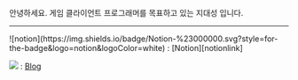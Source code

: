 안녕하세요. 게임 클라이언트 프로그래머를 목표하고 있는 지대성 입니다.   
   
<hr>
![notion](https://img.shields.io/badge/Notion-%23000000.svg?style=for-the-badge&logo=notion&logoColor=white) 
: [Notion][notionlink]

[notionlink]: https://www.notion.so/Ji-Daesung-cee52b95912045428a6a883e4ee05448 "go notion"   
<img src="https://img.shields.io/badge/Blog-6DB33F?style=for-the-badge&logo=Blog&logoColor=white">
: [Blog][bloglink]

[bloglink]: https://blog.naver.com/ji980207 "go blog"
